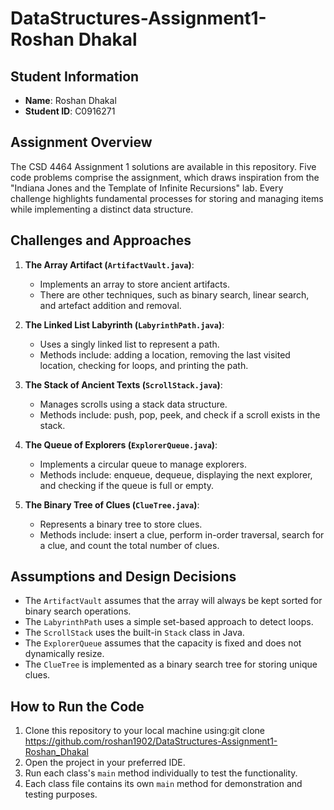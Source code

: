 # DataStructures-Assignment1-Roshan Dhakal

## Student Information
- **Name**: Roshan Dhakal
- **Student ID**: C0916271

## Assignment Overview
The CSD 4464 Assignment 1 solutions are available in this repository. Five code problems comprise the assignment, which draws inspiration from the "Indiana Jones and the Template of Infinite Recursions" lab. Every challenge highlights fundamental processes for storing and managing items while implementing a distinct data structure.

## Challenges and Approaches
1. **The Array Artifact (`ArtifactVault.java`)**:
   - Implements an array to store ancient artifacts.
   - There are other techniques, such as binary search, linear search, and artefact addition and removal.
   
2. **The Linked List Labyrinth (`LabyrinthPath.java`)**:
   - Uses a singly linked list to represent a path.
   - Methods include: adding a location, removing the last visited location, checking for loops, and printing the path.
   
3. **The Stack of Ancient Texts (`ScrollStack.java`)**:
   - Manages scrolls using a stack data structure.
   - Methods include: push, pop, peek, and check if a scroll exists in the stack.

4. **The Queue of Explorers (`ExplorerQueue.java`)**:
   - Implements a circular queue to manage explorers.
   - Methods include: enqueue, dequeue, displaying the next explorer, and checking if the queue is full or empty.
   
5. **The Binary Tree of Clues (`ClueTree.java`)**:
   - Represents a binary tree to store clues.
   - Methods include: insert a clue, perform in-order traversal, search for a clue, and count the total number of clues.

## Assumptions and Design Decisions
- The `ArtifactVault` assumes that the array will always be kept sorted for binary search operations.
- The `LabyrinthPath` uses a simple set-based approach to detect loops.
- The `ScrollStack` uses the built-in `Stack` class in Java.
- The `ExplorerQueue` assumes that the capacity is fixed and does not dynamically resize.
- The `ClueTree` is implemented as a binary search tree for storing unique clues.

## How to Run the Code
1. Clone this repository to your local machine using:git clone
   https://github.com/roshan1902/DataStructures-Assignment1-Roshan_Dhakal
3. Open the project in your preferred IDE.
4. Run each class's `main` method individually to test the functionality.
5. Each class file contains its own `main` method for demonstration and testing purposes.
